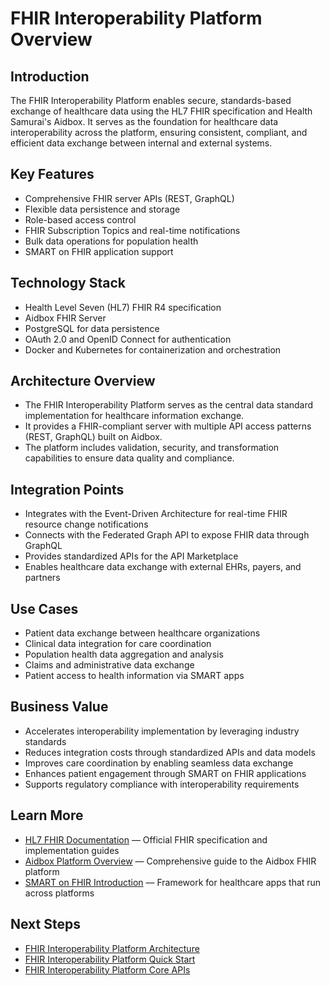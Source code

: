 # FHIR Interoperability Platform Overview

## Introduction
The FHIR Interoperability Platform enables secure, standards-based exchange of healthcare data using the HL7 FHIR specification and Health Samurai's Aidbox. It serves as the foundation for healthcare data interoperability across the platform, ensuring consistent, compliant, and efficient data exchange between internal and external systems.

## Key Features
- Comprehensive FHIR server APIs (REST, GraphQL)
- Flexible data persistence and storage
- Role-based access control
- FHIR Subscription Topics and real-time notifications
- Bulk data operations for population health
- SMART on FHIR application support

## Technology Stack
- Health Level Seven (HL7) FHIR R4 specification
- Aidbox FHIR Server
- PostgreSQL for data persistence
- OAuth 2.0 and OpenID Connect for authentication
- Docker and Kubernetes for containerization and orchestration

## Architecture Overview
- The FHIR Interoperability Platform serves as the central data standard implementation for healthcare information exchange.
- It provides a FHIR-compliant server with multiple API access patterns (REST, GraphQL) built on Aidbox.
- The platform includes validation, security, and transformation capabilities to ensure data quality and compliance.

## Integration Points
- Integrates with the Event-Driven Architecture for real-time FHIR resource change notifications
- Connects with the Federated Graph API to expose FHIR data through GraphQL
- Provides standardized APIs for the API Marketplace
- Enables healthcare data exchange with external EHRs, payers, and partners

## Use Cases
- Patient data exchange between healthcare organizations
- Clinical data integration for care coordination
- Population health data aggregation and analysis
- Claims and administrative data exchange
- Patient access to health information via SMART apps

## Business Value
- Accelerates interoperability implementation by leveraging industry standards
- Reduces integration costs through standardized APIs and data models
- Improves care coordination by enabling seamless data exchange
- Enhances patient engagement through SMART on FHIR applications
- Supports regulatory compliance with interoperability requirements

## Learn More
- [HL7 FHIR Documentation](https://hl7.org/fhir/) — Official FHIR specification and implementation guides
- [Aidbox Platform Overview](https://docs.aidbox.app/overview) — Comprehensive guide to the Aidbox FHIR platform
- [SMART on FHIR Introduction](https://docs.smarthealthit.org/) — Framework for healthcare apps that run across platforms

## Next Steps
- [FHIR Interoperability Platform Architecture](./architecture.md)
- [FHIR Interoperability Platform Quick Start](../02-getting-started/quick-start.md)
- [FHIR Interoperability Platform Core APIs](../03-core-functionality/core-apis.md)
